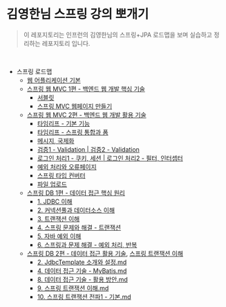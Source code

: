 # 김영한님 스프링 강의 뽀개기

> 이 레포지토리는 인프런의 김영한님의 스프링+JPA 로드맵을 보며 실습하고 정리하는 레포지토리 입니다.

<br/>

- 스프링 로드맵
  - [웹 어플리케이션 기본](./core)
  - [스프링 웹 MVC 1편 - 백엔드 웹 개발 핵심 기술](springmvcV1/springmvc)
    - [서블릿](springmvcV1/servlet)     
    - [스프링 MVC 웹페이지 만들기](springmvcV1/item-service)
  - [스프링 웹 MVC 2편 - 백엔드 웹 개발 활용 기술](./springmvcV2)
    - [타임리프 - 기본 기능](springmvcV2/thymeleaf-basic)
    - [타임리프 - 스프링 통합과 폼](springmvcV2/form)
    - [메시지, 국제화](springmvcV2/message)
    - [검증1 - Validation | 검증2 - Validation](springmvcV2/validation)
    - [로그인 처리1 - 쿠키, 세션 | 로그인 처리2 - 필터, 인터셉터](springmvcV2/login)
    - [예외 처리와 오류페이지](springmvcV2/exception)
    - [스프링 타입 컨버터](springmvcV2/typeconverter)
    - [파일 업로드](springmvcV2/upload)
  - [스프링 DB 1편 - 데이터 접근 핵심 원리](spring-db/jdbc)
    - [1. JDBC 이해](spring-db/jdbc/1.%20JDBC%20이해.md)
    - [2. 커넥션풀과 데이터소스 이해](spring-db/jdbc/2.%20커넥션풀과%20데이터소스%20이해.md)
    - [3. 트랜잭션 이해](spring-db/jdbc/3.%20트랜잭션%20이해.md)
    - [4. 스프링 문제와 해결 - 트랜잭션](spring-db/jdbc/4.%20스프링%20문제와%20해결%20-%20트랜잭션.md)
    - [5. 자바 예외 이해](spring-db/jdbc/5.%20자바%20예외%20이해.md)
    - [6. 스프링과 문제 해결 - 예외 처리, 반복](spring-db/jdbc/6.%20스프링과%20문제%20해결%20-%20예외%20처리,%20반복.md)
  - [스프링 DB 2편 - 데이터 접근 활용 기술](spring-db/itemservice-db), [스프링 트랜잭션 이해](spring-db/springtx)
    - [2. JdbcTemplate 소개와 설정.md](spring-db/itemservice-db/2.%20JdbcTemplate%20소개와%20설정.md)
    - [4. 데이터 접근 기술 - MyBatis.md](spring-db/itemservice-db/4.%20데이터%20접근%20기술%20-%20MyBatis.md)
    - [8. 데이터 접근 기술 - 활용 방안.md](spring-db/itemservice-db/8.%20데이터%20접근%20기술%20-%20활용%20방안.md)
    - [9. 스프링 트랜잭션 이해.md](spring-db/springtx/9.%20스프링%20트랜잭션%20이해.md)
    - [10. 스프링 트랜잭션 전파1 - 기본.md](spring-db/springtx/10.%20스프링%20트랜잭션%20전파1%20-%20기본.md)